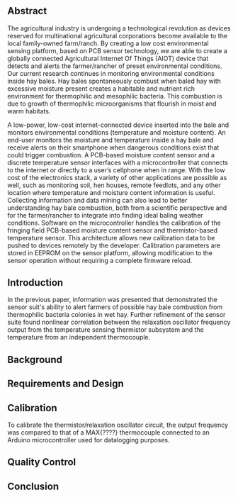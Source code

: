 #

## Abstract
The agricultural industry is undergoing a technological revolution as devices reserved for multinational agricultural corporations become available to the local family-owned farm/ranch.
By creating a low cost environmental sensing platform, based on PCB sensor technology, we are able to create a globally connected Agricultural Internet Of Things (AIOT) device that detects and alerts the farmer/rancher of preset environmental conditions.
Our current research continues in monitoring environmental conditions inside hay bales.
Hay bales spontaneously combust when baled hay with excessive moisture present creates a habitable and nutrient rich environment for thermophilic and mesophilic bacteria.
This combustion is due to growth of thermophilic microorganisms that flourish in moist and warm habitats.

A low-power, low-cost internet-connected device inserted into the bale and monitors environmental conditions (temperature and moisture content). An end-user monitors the moisture and temperature inside a hay bale and receive alerts on their smartphone when dangerous conditions exist that could trigger combustion. A PCB-based moisture content sensor and a discrete temperature sensor interfaces with a microcontroller that connects to the internet or directly to a user’s cellphone when in range. With the low cost of the electronics stack, a variety of other applications are possible as well, such as monitoring soil, hen houses, remote feedlots, and any other location where temperature and moisture content information is useful. Collecting information and data mining can also lead to better understanding hay bale combustion, both from a scientific perspective and for the farmer/rancher to integrate into finding ideal baling weather conditions. Software on the microcontroller handles the  calibration of the fringing field PCB-based moisture content sensor and thermistor-based temperature sensor. This architecture allows new calibration data to be pushed to devices remotely by the developer. Calibration parameters are stored in EEPROM on the sensor platform, allowing modification to the sensor operation without requiring a complete firmware reload.

## Introduction
In the previous paper, information was presented that demonstrated the sensor suit's ability to alert farmers of possible hay bale combustion from thermophilic bacteria colonies in wet hay. Further refinement of the sensor suite found nonlinear correlation between the relaxation oscillator frequency output from the temperature sensing thermistor subsystem and the temperature from an independent thermocouple.

## Background

## Requirements and Design

## Calibration
To calibrate the thermistor/relaxation oscillator circuit, the output frequency was compared to that of a MAX{????} thermocouple connected to an Arduino microcontroller used for datalogging purposes.



## Quality Control

## Conclusion
